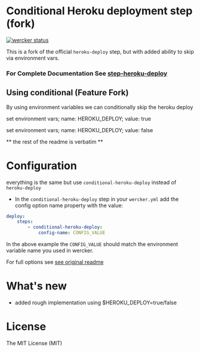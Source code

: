 # Conditional Heroku deployment step (fork)
[![wercker status](https://app.wercker.com/status/b266b100aa5ba105be6936a379aff064/m "wercker status")](https://app.wercker.com/project/bykey/b266b100aa5ba105be6936a379aff064)

This is a fork of the official `heroku-deploy` step, but with added ability to skip via environment vars.

### For Complete Documentation See [step-heroku-deploy](https://app.wercker.com/#applications/51c829e73179be4478002157/tab/details)




## Using conditional (Feature Fork)

By using environment variables we can conditionally skip the heroku deploy

set environment vars; name: HEROKU_DEPLOY; value: true

set environment vars; name: HEROKU_DEPLOY; value: false

** the rest of the readme is verbatim **

# Configuration

everything is the same but use `conditional-heroku-deploy` instead of `heroku-deploy`

- In the `conditional-heroku-deploy` step in your `wercker.yml` add the config option name property with the value:

``` yaml
deploy:
    steps:
        - conditional-heroku-deploy:
            config-name: CONFIG_VALUE
```

In the above example the `CONFIG_VALUE` should match the environment variable name you used in wercker.

For full options see [see original readme](https://app.wercker.com/project/bykey/b266b100aa5ba105be6936a379aff064)

# What's new

- added rough implementation using $HEROKU_DEPLOY=true/false


# License

The MIT License (MIT)
